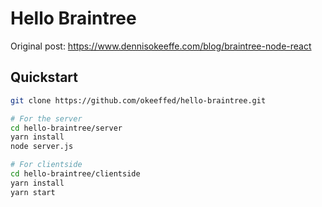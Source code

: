 # Hello Braintree

Original post: https://www.dennisokeeffe.com/blog/braintree-node-react

## Quickstart

```bash
git clone https://github.com/okeeffed/hello-braintree.git

# For the server
cd hello-braintree/server
yarn install
node server.js

# For clientside
cd hello-braintree/clientside
yarn install
yarn start
```
